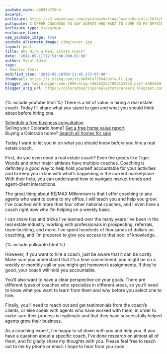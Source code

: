 ```yaml
---
youtube_code: abR4faTZ0h4
excerpt:
enclosure: https://s3.amazonaws.com/vyralmarketing/Jason+Daniels/2018/Colorado+Springs+Real+Estate-+What+you+should+know.mp4
pullquote: I OFFER COACHING TO ANY AGENTS WHO WANT TO COME TO MY OFFICE.
enclosure_type: video/mp4
enclosure_time:
use_youtube_image: true
youtube_alternate_image: /img/cover.jpg
layout: post
title: Why Hire a Real Estate Coach?
date: '2018-05-11T12:51:00.000-07:00'
author: Vyral Admin
tags:
- Realtor Tools
modified_time: '2018-05-18T09:21:45.172-07:00'
thumbnail: https://i.ytimg.com/vi/abR4faTZ0h4/default.jpg
blogger_id: tag:blogger.com,1999:blog-4262022327092123952.post-8485669302182247639
blogger_orig_url: https://coloradospringsrealestatecareers.blogspot.com/2018/05/schedule-free-business-consultation.html
---
```

{% include youtube.html %}
There is a lot of value in hiring a real estate coach. Today I’ll share what you stand to gain and what you should think about before hiring one.

<div class="post-cta">
<a href="/contact/" target="_blank">Schedule a free business consultation</a><br>
Selling your Colorado home? <a href="http://www.coloradohomesvalue.com/" target="_blank">Get a free home value report<br>  </a>
Buying a Colorado home? <a href="http://www.coloradospringstophomes.com/" target="_blank">Search all homes for sale</a>
</div>

Today I want to let you in on what you should know before you hire a real estate coach.

First, do you even need a real estate coach? Even the greats like Tiger Woods and other major athletes have multiple coaches. Coaching is definitely a good way to help hold yourself accountable for your activities and to keep you in line with what’s happening in the current marketplace. With their help, you can understand how to navigate market trends and agent-client interactions.

The great thing about RE/MAX Millennium is that I offer coaching to any agents who want to come to my office. I will teach you and help you grow: I’ve coached with more than four other national coaches, and I even have a coach right now who I’m helping on a weekly basis.

I can share tips and tricks I’ve learned over the many years I’ve been in the real estate industry, working with professionals in prospecting, referrals, team-building, and more. I’ve spent hundreds of thousands of dollars on coaching, and I’m prepared to give you access to that pool of knowledge.

{% include pullquote.html %}

However, if you want to hire a coach, just be aware that it can be costly. Make sure you understand that it’s a time commitment; you might be on a weekly or monthly call or you might get homework assignments. If they’re good, your coach will hold you accountable.

You’ll also want to have a clear perspective on your goals. There are different types of coaches who specialize in different areas, so you’ll need to know what you want to learn from them and why before you select one to hire.

Finally, you’ll need to reach out and get testimonials from the coach’s clients, or else speak with agents who have worked with them, in order to make sure their process is legitimate and that they have successfully helped agents grow their business.

As a coaching expert, I’m happy to sit down with you and help you. If you have a question about a specific coach, I’ve done research on almost all of them, and I’d gladly share my thoughts with you. Please feel free to reach out to me by phone or email. I hope to hear from you soon.
